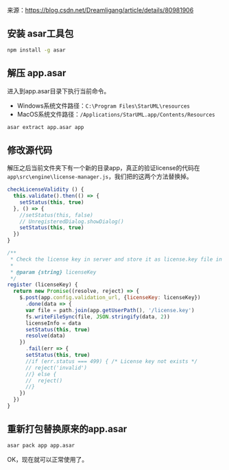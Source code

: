 来源：https://blog.csdn.net/Dreamligang/article/details/80981906

## 安装 asar工具包

```sh
npm install -g asar
```

 ## 解压 app.asar

进入到app.asar目录下执行当前命令。

- Windows系统文件路径：`C:\Program Files\StarUML\resources`
- MacOS系统文件路径：`/Applications/StarUML.app/Contents/Resources`

```sh
asar extract app.asar app
```



## 修改源代码

解压之后当前文件夹下有一个新的目录app，真正的验证license的代码在`app\src\engine\license-manager.js`，我们把的这两个方法替换掉。

```js
checkLicenseValidity () {
  this.validate().then(() => {
    setStatus(this, true)
  }, () => {
    //setStatus(this, false)
    // UnregisteredDialog.showDialog()
    setStatus(this, true)
  })
}

/**
 * Check the license key in server and store it as license.key file in local
 *
 * @param {string} licenseKey
 */
register (licenseKey) {
  return new Promise((resolve, reject) => {
    $.post(app.config.validation_url, {licenseKey: licenseKey})
      .done(data => {
      var file = path.join(app.getUserPath(), '/license.key')
      fs.writeFileSync(file, JSON.stringify(data, 2))
      licenseInfo = data
      setStatus(this, true)
      resolve(data)
    })
      .fail(err => {
      setStatus(this, true)
      //if (err.status === 499) { /* License key not exists */
      // reject('invalid')
      //} else {
      //  reject()
      //}
    })
  })
}
```

## 重新打包替换原来的app.asar

```bash
asar pack app app.asar
```



OK，现在就可以正常使用了。